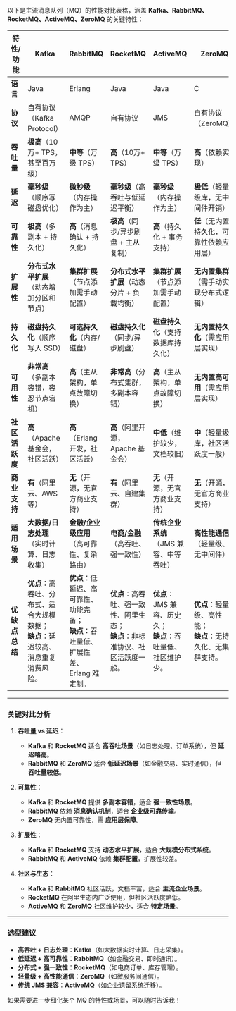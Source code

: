 以下是主流消息队列（MQ）的性能对比表格，涵盖 **Kafka、RabbitMQ、RocketMQ、ActiveMQ、ZeroMQ** 的关键特性：

| **特性/功能**       | **Kafka**                                                                 | **RabbitMQ**                                                                 | **RocketMQ**                                                                 | **ActiveMQ**                                                                 | **ZeroMQ**                                                                 |
|---------------------|--------------------------------------------------------------------------|------------------------------------------------------------------------------|------------------------------------------------------------------------------|------------------------------------------------------------------------------|----------------------------------------------------------------------------|
| **语言**            | Java                                                                     | Erlang                                                                       | Java                                                                         | Java                                                                         | C                                                                          |
| **协议**            | 自有协议（Kafka Protocol）                                               | AMQP                                                                         | 自有协议                                                                     | JMS                                                                          | 自有协议（ZeroMQ）                                                         |
| **吞吐量**          | **极高**（10万+ TPS，甚至百万级）                                        | **中等**（万级 TPS）                                                         | **高**（10万+ TPS）                                                          | **中等**（万级 TPS）                                                         | **高**（依赖实现）                                                         |
| **延迟**            | **毫秒级**（顺序写磁盘优化）                                             | **微秒级**（内存操作为主）                                                   | **毫秒级**（高吞吐与低延迟平衡）                                             | **毫秒级**（内存操作为主）                                                 | **极低**（轻量级库，无中间件开销）                                         |
| **可靠性**          | **极高**（多副本 + 持久化）                                              | **高**（消息确认 + 持久化）                                                  | **极高**（同步/异步刷盘 + 主从复制）                                         | **高**（持久化 + 事务支持）                                                | **低**（无内置持久化，可靠性依赖应用层）                                   |
| **扩展性**          | **分布式水平扩展**（动态增加分区和节点）                                 | **集群扩展**（节点添加需手动配置）                                           | **分布式水平扩展**（动态分片 + 负载均衡）                                    | **集群扩展**（节点添加需手动配置）                                           | **无内置集群**（需手动实现分布式逻辑）                                     |
| **持久化**          | **磁盘持久化**（顺序写入 SSD）                                           | **可选持久化**（内存/磁盘）                                                  | **磁盘持久化**（同步/异步刷盘）                                              | **磁盘持久化**（支持数据库持久化）                                          | **无内置持久化**（需应用层实现）                                           |
| **可用性**          | **非常高**（多副本容错，容忍节点宕机）                                   | **高**（主从架构，单点故障切换）                                             | **非常高**（分布式集群，多副本容错）                                         | **高**（主从架构，单点故障切换）                                            | **无内置高可用**（需应用层实现）                                           |
| **社区活跃度**      | **高**（Apache 基金会，社区活跃）                                        | **高**（Erlang 开发，社区活跃）                                              | **高**（阿里开源，Apache 基金会）                                            | **中低**（维护较少，文档较旧）                                              | **中**（轻量级库，社区活跃度一般）                                         |
| **商业支持**        | **有**（阿里云、AWS 等）                                                 | **无**（开源，无官方商业支持）                                               | **有**（阿里云、自建集群）                                                   | **无**（开源，无官方商业支持）                                              | **无**（开源，无官方商业支持）                                             |
| **适用场景**        | **大数据/日志处理**（实时计算、日志收集）                                | **金融/企业级应用**（高可靠性、复杂路由）                                    | **电商/金融**（高吞吐、强一致性）                                            | **传统企业系统**（JMS 兼容、中等吞吐）                                      | **高性能通信**（轻量级、无中间件）                                         |
| **优缺点总结**      | **优点**：高吞吐、分布式、适合大规模数据；<br>**缺点**：延迟较高、消息重复消费风险。 | **优点**：低延迟、高可靠性、功能完备；<br>**缺点**：吞吐量低、扩展性差、Erlang 难定制。 | **优点**：高吞吐、强一致性、阿里生态；<br>**缺点**：非标准协议、社区活跃度一般。 | **优点**：JMS 兼容、历史久；<br>**缺点**：吞吐量低、社区维护少。             | **优点**：轻量级、高性能；<br>**缺点**：无持久化、无集群支持。              |

---

### **关键对比分析**
1. **吞吐量 vs 延迟**：
   - **Kafka** 和 **RocketMQ** 适合 **高吞吐场景**（如日志处理、订单系统），但 **延迟略高**。
   - **RabbitMQ** 和 **ZeroMQ** 适合 **低延迟场景**（如金融交易、实时通信），但 **吞吐量较低**。

2. **可靠性**：
   - **Kafka** 和 **RocketMQ** 提供 **多副本容错**，适合 **强一致性场景**。
   - **RabbitMQ** 依赖 **消息确认机制**，适合 **企业级可靠传输**。
   - **ZeroMQ** 无内置可靠性，需 **应用层保障**。

3. **扩展性**：
   - **Kafka** 和 **RocketMQ** 支持 **动态水平扩展**，适合 **大规模分布式系统**。
   - **RabbitMQ** 和 **ActiveMQ** 依赖 **集群配置**，扩展性较差。

4. **社区与生态**：
   - **Kafka** 和 **RabbitMQ** 社区活跃，文档丰富，适合 **主流企业场景**。
   - **RocketMQ** 在阿里生态内广泛使用，但社区活跃度略低。
   - **ActiveMQ** 和 **ZeroMQ** 社区维护较少，适合 **特定场景**。

---

### **选型建议**
- **高吞吐 + 日志处理**：**Kafka**（如大数据实时计算、日志采集）。
- **低延迟 + 高可靠性**：**RabbitMQ**（如金融交易、即时通讯）。
- **分布式 + 强一致性**：**RocketMQ**（如电商订单、库存管理）。
- **轻量级 + 高性能通信**：**ZeroMQ**（如微服务间通信）。
- **传统 JMS 兼容**：**ActiveMQ**（如企业遗留系统迁移）。

如果需要进一步细化某个 MQ 的特性或场景，可以随时告诉我！